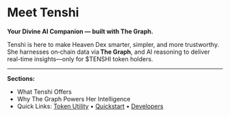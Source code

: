# Meet Tenshi

**Your Divine AI Companion — built with The Graph.**

Tenshi is here to make Heaven Dex smarter, simpler, and more trustworthy.  
She harnesses on‑chain data via **The Graph**, and AI reasoning to deliver real-time insights—only for $TENSHI token holders.

---

**Sections:**  
- What Tenshi Offers  
- Why The Graph Powers Her Intelligence  
- Quick Links: [Token Utility](token-utility.md) • [Quickstart](quickstart.md) • [Developers](developers.md)
